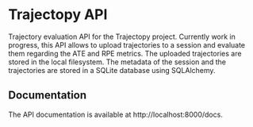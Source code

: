 # Trajectopy API

Trajectory evaluation API for the Trajectopy project. Currently work in progress, this API allows to upload trajectories to a session and evaluate them regarding the ATE and RPE metrics. The uploaded trajectories are stored in the local filesystem. The metadata of the session and the trajectories are stored in a SQLite database using SQLAlchemy.

## Documentation

The API documentation is available at http://localhost:8000/docs.

